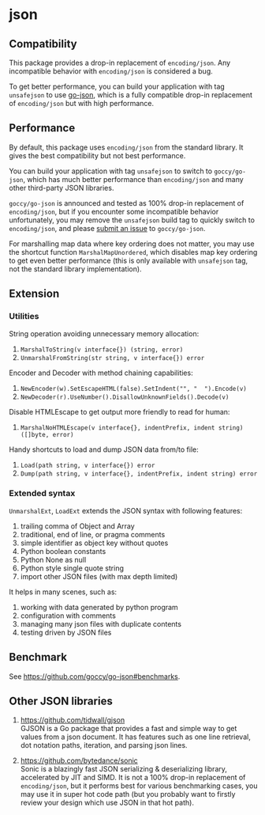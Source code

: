 # json

## Compatibility

This package provides a drop-in replacement of `encoding/json`.
Any incompatible behavior with `encoding/json` is considered a bug.

To get better performance, you can build your application with tag `unsafejson`
to use [go-json], which is a fully compatible drop-in replacement
of `encoding/json` but with high performance.

[go-json]: https://github.com/goccy/go-json

## Performance

By default, this package uses `encoding/json` from the standard library.
It gives the best compatibility but not best performance.

You can build your application with tag `unsafejson` to switch to `goccy/go-json`,
which has much better performance than `encoding/json` and many other
third-party JSON libraries.

`goccy/go-json` is announced and tested as 100% drop-in replacement of `encoding/json`,
but if you encounter some incompatible behavior unfortunately, you may remove the `unsafejson`
build tag to quickly switch to `encoding/json`, and please
[submit an issue](https://github.com/goccy/go-json/issues) to `goccy/go-json`.

For marshalling map data where key ordering does not matter, you may use the shortcut
function `MarshalMapUnordered`, which disables map key ordering to get even better performance
(this is only available with `unsafejson` tag, not the standard library implementation).

## Extension

### Utilities

String operation avoiding unnecessary memory allocation:

1. `MarshalToString(v interface{}) (string, error)`
1. `UnmarshalFromString(str string, v interface{}) error`

Encoder and Decoder with method chaining capabilities:

1. `NewEncoder(w).SetEscapeHTML(false).SetIndent("", "  ").Encode(v)`
2. `NewDecoder(r).UseNumber().DisallowUnknownFields().Decode(v)`

Disable HTMLEscape to get output more friendly to read for human:

1. `MarshalNoHTMLEscape(v interface{}, indentPrefix, indent string) ([]byte, error)`

Handy shortcuts to load and dump JSON data from/to file:

1. `Load(path string, v interface{}) error`
1. `Dump(path string, v interface{}, indentPrefix, indent string) error`

### Extended syntax

`UnmarshalExt`, `LoadExt` extends the JSON syntax with following features:

1. trailing comma of Object and Array
1. traditional, end of line, or pragma comments
1. simple identifier as object key without quotes
1. Python boolean constants
1. Python None as null
1. Python style single quote string
1. import other JSON files (with max depth limited)

It helps in many scenes, such as:

1. working with data generated by python program
1. configuration with comments
1. managing many json files with duplicate contents
1. testing driven by JSON files

## Benchmark

See https://github.com/goccy/go-json#benchmarks.

## Other JSON libraries

1. https://github.com/tidwall/gjson <br>
   GJSON is a Go package that provides a fast and simple way to get values from a json document.
   It has features such as one line retrieval, dot notation paths, iteration, and parsing json lines.
 
2. https://github.com/bytedance/sonic <br>
   Sonic is a blazingly fast JSON serializing & deserializing library, accelerated by JIT and SIMD.
   It is not a 100% drop-in replacement of `encoding/json`, but it performs best for various
   benchmarking cases, you may use it in super hot code path (but you probably want to firstly
   review your design which use JSON in that hot path).
